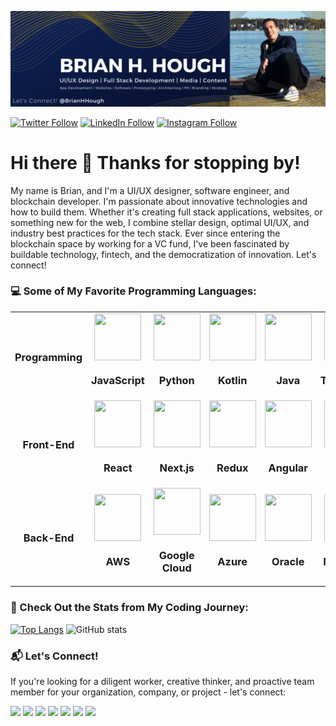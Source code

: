 ![Banner](https://github.com/BrianHHough/BrianHHough/blob/master/images/GitHub%20Profile%20Banner.png)

[![Twitter Follow](https://img.shields.io/twitter/follow/BrianHHough?color=15307B&label=Follow%20Me%20On%20Twitter&style=for-the-badge)](https://twitter.com/intent/follow?screen_name=BrianHHough)
[![LinkedIn Follow](https://img.shields.io/badge/<SUBJECT>-4.4k-<COLOR>.svg?color=15307B&label=LinkedIn&style=for-the-badge)](https://www.linkedin.com/in/brianhhough/)
[![Instagram Follow](https://img.shields.io/badge/<SUBJECT>-2.8k-<COLOR>.svg?color=15307B&label=Instagram&style=for-the-badge)](https://www.instagram.com/brianhhough/)


# Hi there 👋 Thanks for stopping by!

My name is Brian, and I'm a UI/UX designer, software engineer, and blockchain developer. I'm passionate about innovative technologies and how to build them. Whether it's creating full stack applications, websites, or something new for the web, I combine stellar design, optimal UI/UX, and industry best practices for the tech stack. Ever since entering the blockchain space by working for a VC fund, I've been fascinated by buildable technology, fintech, and the democratization of innovation. Let's connect!

### 💻 Some of My Favorite Programming Languages: 

<table>
<tr>
  <td align="center">
    <h3 align="center">Programming</h3>
  </td>
  <td align="center">
    <img src="https://github.com/BrianHHough/devicon/blob/master/icons/javascript/javascript-plain.svg" width=75 height=75 align="center">
    <h3 align="center">JavaScript</h3>
  </td>
  <td align="center">
    <img src="https://github.com/BrianHHough/devicon/blob/master/icons/python/python-original.svg" width=75 height=75 align="center">
    <h3 align="center">Python</h3>
  </td>
  <td align="center">
    <img src="https://github.com/BrianHHough/devicon/blob/master/icons/kotlin/kotlin-original.svg" width=75 height=75 align="center">
    <h3 align="center">Kotlin</h3>
  </td>
  <td align="center">
    <img src="https://github.com/BrianHHough/devicon/blob/master/icons/java/java-original-wordmark.svg" width=75 height=75 align="center">
    <h3 align="center">Java</h3>
  </td>
  <td align="center">
    <img src="https://github.com/BrianHHough/devicon/blob/master/icons/typescript/typescript-plain.svg" width=75 height=75 align="center">
    <h3 align="center">TypeScript</h3>
  </td>
  <td align="center">
    <img src="https://github.com/BrianHHough/devicon/blob/master/icons/nodejs/nodejs-original.svg" width=75 height=75 align="center">
    <h3 align="center">NodeJS</h3>
  </td>
</tr>
  
<tr>
  <td align="center">
    <h3 align="center">Front-End</h3>
  </td>
  <td align="center">
    <img src="https://github.com/BrianHHough/devicon/blob/master/icons/react/react-original.svg" width=75 height=75 align="center">
    <h3 align="center">React</h3>
  </td>
  <td align="center">
    <img src="https://github.com/BrianHHough/devicon/blob/master/icons/nextjs/nextjs-original-wordmark.svg" width=75 height=75 align="center">
    <h3 align="center">Next.js</h3>
  </td>
  <td align="center">
    <img src="https://github.com/BrianHHough/devicon/blob/master/icons/redux/redux-original.svg" width=75 height=75 align="center">
    <h3 align="center">Redux</h3>
  </td>
  <td align="center">
    <img src="https://github.com/BrianHHough/devicon/blob/master/icons/angularjs/angularjs-plain.svg" width=75 height=75 align="center">
    <h3 align="center">Angular</h3>
  </td>
  <td align="center">
    <img src="https://github.com/BrianHHough/devicon/blob/master/icons/vuejs/vuejs-original.svg" width=75 height=75 align="center">
    <h3 align="center">Vue</h3>
  </td>
  <td align="center">
    <img src="https://github.com/BrianHHough/devicon/blob/master/icons/d3js/d3js-original.svg" width=75 height=75 align="center">
    <h3 align="center">D3.js</h3>
  </td>
</tr>

<tr>
  <td align="center">
    <h3 align="center">Back-End</h3>
  </td>
  <td align="center">
    <img src="https://github.com/BrianHHough/devicon/blob/master/icons/amazonwebservices/amazonwebservices-plain-wordmark.svg" width=75 height=75 align="center">
    <h3 align="center">AWS</h3>
  </td>
  <td align="center">
    <img src="https://www.vectorlogo.zone/logos/google_cloud/google_cloud-icon.svg" width=75 height=75 align="center">
    <h3 align="center">Google Cloud</h3>
  </td>
  <td align="center">
    <img src="https://www.vectorlogo.zone/logos/microsoft_azure/microsoft_azure-icon.svg" width=75 height=75 align="center">
    <h3 align="center">Azure</h3>
  </td>
  <td align="center">
    <img src="https://github.com/BrianHHough/devicon/blob/master/icons/oracle/oracle-original.svg" width=75 height=75 align="center">
    <h3 align="center">Oracle</h3>
  </td>
  <td align="center">
    <img src="https://github.com/BrianHHough/devicon/blob/master/icons/mongodb/mongodb-original.svg" width=75 height=75 align="center">
    <h3 align="center">MongoDB</h3>
  </td>
  <td align="center">
    <img src="https://github.com/BrianHHough/devicon/blob/master/icons/docker/docker-plain.svg" width=75 height=75 align="center">
    <h3 align="center">Docker</h3>
  </td>
</tr>

</table>

### 🌟 Check Out the Stats from My Coding Journey:

[![Top Langs](https://github-readme-stats.vercel.app/api/top-langs/?username=brianhhough&layout=compact)](https://github.com/brianhhough/github-readme-stats)
![GitHub stats](https://github-readme-stats.vercel.app/api?username=BrianHHough&show_icons=true&theme=default)


### 📬 Let's Connect!

<p>If you're looking for a diligent worker, creative thinker, and proactive team member for your organization, company, or project - let's connect:</p>

<a href="https://brianhhough.com/contact"><img src="https://img.shields.io/badge/BrianHHough.com-Message%20Me-blue?color=15307B&style=for-the-badge"></a>
<a href="https://twitter.com/brianhhough"><img src="https://img.shields.io/badge/linkedin-%230077B5.svg?&style=for-the-badge&logo=linkedin&logoColor=white"></a> 
<a href="https://www.linkedin.com/in/brianhhough/"><img src="https://img.shields.io/badge/twitter-%231DA1F2.svg?&style=for-the-badge&logo=twitter&logoColor=white"></a> 
<a href="https://instagram.com/brianhhough"><img src="https://img.shields.io/badge/instagram-%23E4405F.svg?&style=for-the-badge&logo=instagram&logoColor=white"></a>
<a href="https://YouTube.com/channel/UCho9RfaL4_6EPQvdjeIbT6A"><img src="https://img.shields.io/badge/-YouTube-red?&style=for-the-badge&logo=youtube&logoColor=white"></a>
<a href="https://medium.com/@brianhhough"><img src="https://img.shields.io/badge/medium-%2312100E.svg?&style=for-the-badge&logo=medium&logoColor=white"></a> 
<a href="https://dev.to/brianhhough"><img src="https://img.shields.io/badge/DEV.TO-%230A0A0A.svg?&style=for-the-badge&logo=dev-dot-to&logoColor=white"></a>
